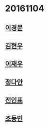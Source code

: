 20161104
========

## [이경문](gilgil)
## [김현우](kcrong)
## [이재우](inparadox)
## [정다안](dani)
## [전인표](jeoninpyo)
## [조동민](dmj)
